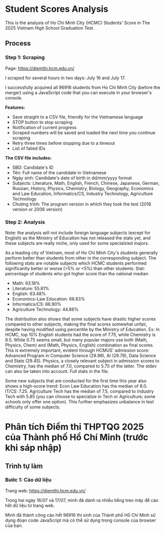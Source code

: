 # Student Scores Analysis
This is the analysis of Ho Chi Minh City (HCMC) Students' Score in The 2025 Vietnam High School Graduation Test.

## Process
### Step 1: Scraping
Page: https://diemthi.hcm.edu.vn/

I scraped for several hours in two days: July 16 and July 17.

I successfully acquired all 96916 students from Ho Chi Minh City (before the merger) using a JavaScript code that you can execute in your browser's console.

**Features:**
- Save straight to a CSV file, friendly for the Vietnamese language
- STOP button to stop scraping
- Notification of current progress
- Scraped numbers will be saved and loaded the next time you continue scraping
- Retry three times before stopping due to a timeout
- List of failed IDs

**The CSV file includes:**
- SBD: Candidate's ID
- Tên: Full name of the candidate in Vietnamese
- Ngày sinh: Candidate's date of birth in dd/mm/yyyy format
- Subjects: Literature, Math, English, French, Chinese, Japanese, German, Russian, History, Physics, Chemistry, Biology, Geography, Economics and Law Education, Informatics/CS, Industry Technology, Agriculture Technology
- Chương trình: The program version in which they took the test (2018 version or 2006 version)

### Step 2: Analysis
Note: the analysis will not include foreign language subjects (except for English) as the Ministry of Education has not released the stats yet, and these subjects are really niche, only used for some specialzied majors.

As a leading city of Vietnam, most of Ho Chi Minh City's students generally perform better than students from other in the corresponding subject. The following stats are notable subjects which HCMC students performed significantly better or worse (>5% or <5%) than other students:
Stat: percentage of students who got higher score than the national median
- Math: 63.18%
- Literature: 55.81%
- English: 63.48%
- Economics-Law Education: 66.83%
- Informatics/CS: 66.90%
- Agriculture Technology: 44.86%

The distribution also shows that some subjects have drastic higher scores compared to other subjects, making the final scores somewhat unfair, despite having modified using percentile by the Ministry of Education. 
Ex: In HCMC, top 10% English students had the score of 7.75, while Chemistry is 8.5. While 0.75 seems small, but many popular majors use both (Math, Physics, Chem) and (Math, Physics, English) combination as final scores. This is extremely important, evident through HCMUS' admission score: Advanced Program in Computer Science (29.98), AI (29.78), Data Science and Stats (29.45). Physics, a closely relevant subject in admission scores to Chemistry, has the median of 7.0, compared to 5.75 of the latter. The stdev can also be taken into account. Full stats in the file.

Some new subjects that are conducted for the first time this year also shows a high-score trend: Econ Law Education has the median of 8.0. IT/CS: 7.25. Agriculture Tech has the median of 7.5, compared to Industry Tech with 5.85 (you can choose to specialize in Tech or Agriculture; some schools only offer one option). This further emphasizes unbalance in test difficulty of some subjects.


# Phân tích Điểm thi THPTQG 2025 của Thành phố Hồ Chí Minh (trước khi sáp nhập)

## Trình tự làm
### Bước 1: Cào dữ liệu
Trang web: https://diemthi.hcm.edu.vn/

Trong hai ngày 16/07 và 17/07, mình đã dành ra nhiều tiếng treo máy để cào hết dữ liệu từ trang web.

Mình đã thành công cào hết 96916 thí sinh của Thành phố Hồ Chí Minh sử dụng đoạn code JavaScript mà có thể sử dụng trong console của browser của bạn.

